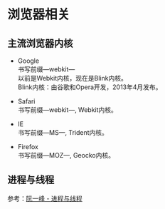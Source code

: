 # 浏览器相关

## 主流浏览器内核
- Google<br>
书写前缀—webkit—<br>
以前是Webkit内核，现在是Blink内核。<br>
Blink内核：由谷歌和Opera开发，2013年4月发布。

- Safari<br>
书写前缀—webkit—, Webkit内核。

- IE<br>
书写前缀—MS—, Trident内核。

- Firefox<br>
书写前缀—MOZ—, Geocko内核。

## 进程与线程
参考：[阮一峰 - 进程与线程](https://www.ruanyifeng.com/blog/2013/04/processes_and_threads.html)

<!-- ## 输入域名到网页渲染完成

浏览器首先使用 HTTP 协议或者 HTTPS 协议，向服务端请求页面；
把请求回来的 HTML 代码经过解析，构建成 DOM 树；
计算 DOM 树上的 CSS 属性；
最后根据 CSS 属性对元素逐个进行渲染，得到内存中的位图；
一个可选的步骤是对位图进行合成，这会极大地增加后续绘制的速度；
合成之后，再绘制到界面上。

1. **浏览器的地址栏中输入一个URL地址**<br>
2. **开始向WEB服务器发送请求**<br>
- DNS解析<br>
DNS，Domain Name System，域名系统。将域名和 IP 地址进行关联。<br>
-域名解析的过程：首先访问本地 DNS 服务器，如果查询不到目标域名，则会从根域一层层往下，直到找到对应 DNS 服务器为止，即可获得相应的 IP 地址。<br>
-扩展-本地DNS服务器：本地 DNS 服务器一般是网络运营商的服务器地址，或者为路由器设置的地址。主要用于向权威 DNS 获取解析记录，并缓存解析结果。<br>
-扩展-DNS缓存：除了本地 DNS 服务器会有 DNS 缓存之外，浏览器也会有，还有 hosts 文件中保存的静态解析。比如更改了域名解析后，往往要等待几分钟才能生效，就是因为这些缓存的存在。<br>

- 产生HTTP请求信息<br> -->

<!-- ## 缓存

缓存主要指的是两部分：浏览器缓存和http缓存。其中http缓存是web缓存的核心。
#### **浏览器缓存**

例如localStorage, sessionStorage, cookie等。这些功能主要用于缓存一些必要的数据。需要分清楚它们之间的区别。

参考：[JS数据存储](https://www.cnblogs.com/sylvia-Camellia/p/11589569.html)

- Cookie

1. cookie 的存放数据大小为4K左右。一般由服务器生成, 可设置失效时间。<br>
2. 如果在浏览器端生成Cookie, 默认是关闭浏览器后失效。<br>
3. cookie因为保存在客户端中, 其中包含的任何数据都可以被他人访问, cookie安全性比较低。<br>
4. 与服务器通信时, 每次都会携带在HTTP头中。<br>
5. cookie需要在客户端和服务器端之间来回传送, 会浪费不必要的资源如果过多会带来性能问题。

- localStorage

1. localStorage的大小一般为5MB, 保存在本地, 除非被清除, 否则永久保存。<br>
2. 仅在客户端中保存, 不参与和服务器的通信。<br>
3. 是以key/value的形式进行存储, value值只能存储字符串。如果想要存储对象, 可以用JSON.stringify()进行转换为字符串, 取值的时候再使用JSON.parse()解析。

```javascript  
// 存储的两种方式
localStorage.setItem("isConfirm", "true");
localStorage.isConfirm= "true";

// 读取
localStorage.getItem("isConfirm");
localStorage.isConfirm; 
```

- sessionStorage

1. 一般为5MB，仅在当前会话下有效，关闭页面或浏览器后被清除。<br>
2. 仅在客户端(即浏览器)中保存，不参与和服务器的通信。<br>
3. 存储在sessionStorage中的数据可以跨越页面刷新而存在。<br>
4. 受到同源策略限制，若想在不同页面之间对同一个sessionStorage进行操作，这些页面必须在同一协议、同一主机名和同一端口下。<br>
5. 是以key/value的形式进行存储，value值只能存储字符串。

```javascript  
// 存储的两种方式
sessionStorage.setItem("isConfirm", "true");
sessionStorage.isConfirm= "true";

// 读取
sessionStorage.getItem("isConfirm");
sessionStorage.isConfirm; 
```


#### **http缓存**

参考: [深入浅出前端缓存](https://mp.weixin.qq.com/s/9jgLM3xKhxWpHgmuW0uINQ)

Web 缓存是可以自动保存常见文档副本的 HTTP 设备。当 Web 请求抵达缓存时， 如果本地有“已缓存的”副本，就可以从本地存储设备而不是原始服务器中提取这 个文档。

`缓存主要是针对html,css,img等静态资源，常规情况下，我们不会去缓存一些动态资源，因为缓存动态资源的话，数据的实时性就不会不太好，所以我们一般都只会去缓存一些不太容易被改变的静态资源。`

- 优点

1. 减少不必要的网络传输，节约宽带（就是省钱）
2. 更快的加载页面（就是加速）
3. 减少服务器负载，避免服务器过载的情况出现。（就是减载）

- 缺点

1. 占内存

<br>

http缓存又分为两种两种缓存，强制缓存和协商缓存。

- **强制缓存**


强制缓存，我们简称强缓存。从强制缓存的角度触发，如果浏览器判断请求的目标资源有效命中强缓存，如果命中，则可以直接从内存中读取目标资源，无需与服务器做任何通讯。

**Expires:** <br>

在以前，我们通常会使用响应头的`Expires`字段去实现强缓存。它的作用是，设定一个强缓存时间。在此时间范围内，则从内存（或磁盘）中读取缓存返回。

比如说将某一资源设置响应头为: Expires:new Date("2022-7-30 23:59:59")
那么，该资源在2022-7-30 23:59:59 之前，都会去本地的磁盘（或内存）中读取，不会去服务器请求。

Expires判断强缓存是否过期的机制是: 获取本地时间戳，并对先前拿到的资源文件中的Expires字段的时间做比较。计算机的本地时间是可以设置的, 即存在不准确的实际情况。如果本地与服务器时间不同步，就会出现资源无法被缓存或者资源永远被缓存的情况。

**Cache-control:**<br>

Cache-control这个字段在http1.1中被增加，Cache-control完美解决了Expires本地时间和服务器时间不同步的问题。它的使用方法页很简单，只要在资源的响应头上写上需要缓存多久就好了，单位是秒。
`'Cache-Control':'max-age=10'`从该资源第一次返回的时候开始，往后的10秒钟内如果该资源被再次请求，则从缓存中读取。

Cache-control有max-age、s-maxage、no-cache、no-store、private、public这六个属性。

max-age: 决定客户端资源被缓存多久。<br>
s-maxage: 决定代理服务器缓存的时长。<br>
no-cache: 表示是强制进行协商缓存。<br>
no-store: 是表示禁止任何缓存策略。<br>
public: 表示资源即可以被浏览器缓存也可以被代理服务器缓存。<br>
private: 表示资源只能被浏览器缓存。<br>

如果某一资源的Cache-control中设置了no-cache，那么该资源会直接跳过强缓存的校验，直接去服务器进行协商缓存。而no-store就是禁止所有的缓存策略了。`no-cache和no-store是一组互斥属性，这两个属性不能同时出现在Cache-Control中。`

public和private就是决定资源是否可以在代理服务器进行缓存的属性。public表示资源在客户端和代理服务器都可以被缓存。private则表示资源只能在客户端被缓存，拒绝资源在代理服务器缓存。如果这两个属性值都没有被设置，则默认为private。

max-age表示的时间资源在客户端缓存的时长，而s-maxage表示的是资源在代理服务器可以缓存的时长。

- **协商缓存**

主要是在服务器端的一些缓存配置设置。

**last-modified：**<br>


基于last-modified的协商缓存实现方式是:

1. 首先需要在服务器端读出文件修改时间
2. 将读出来的修改时间赋给响应头的last-modified字段。
3. 最后设置`Cache-control:no-cache`

当客户端读取到last-modified的时候，会在下次的请求标头中携带一个字段: If-Modified-Since。这个请求头中的If-Modified-Since就是服务器第一次请求时响应的时间。之后每次对该资源的请求，都会带上If-Modified-Since字段，而服务端就需要拿到这个时间并再次读取该资源的修改时间，让他们两个做一个比对来决定是读取缓存还是返回新的资源。

使用以上方式的协商缓存是通过比较修改时间来判断是否更改而产生的。所以在文件内容本身不修改的情况下，依然有可能更新文件修改时间（比如修改文件名再改回来）。而如果在极短时间内完成修改的时候（比如几百毫秒）。因为文件修改时间记录的最小单位是秒，假如文件在几百毫秒内完成修改的话，文件修改时间不会改变，依旧不会触发机制。


**ETag：**<br>

ETag就是将原先协商缓存的比较时间戳的形式修改成了比较文件指纹。即根据文件内容计算出的唯一哈希值。文件内容一旦改变则指纹改变。

1. 第一次请求某资源的时候，服务端读取文件并计算出文件指纹，将文件指纹放在响应头的etag字段中跟资源一起返回给客户端。

2. 第二次请求某资源的时候，客户端自动从缓存中读取出上一次服务端返回的ETag也就是文件指纹。并赋给请求头的if-None-Match字段，让上一次的文件指纹跟随请求一起回到服务端。

3. 服务端拿到请求头中的is-None-Match字段值（也就是上一次的文件指纹），并再次读取目标资源并生成文件指纹，两个指纹做对比。如果两个文件指纹完全吻合，说明文件没有被改变，则直接返回304状态码和一个空的响应体并return。如果两个文件指纹不吻合，则说明文件被更改，那么将新的文件指纹重新存储到响应头的ETag中并返回给客户端

ETag需要计算文件指纹这样意味着，服务端需要更多的计算开销。如果文件尺寸大，数量多，并且计算频繁，那么ETag的计算就会影响服务器的性能。显然，ETag在这样的场景下就不是很适合。

ETag有强验证和弱验证，所谓将强验证，ETag生成的哈希码深入到每个字节。哪怕文件中只有一个字节改变了，也会生成不同的哈希值，它可以保证文件内容绝对的不变。但是，强验证非常消耗计算量。ETag还有一个弱验证，弱验证是提取文件的部分属性来生成哈希值。因为不必精确到每个字节，所以他的整体速度会比强验证快，但是准确率不高。会降低协商缓存的有效性。 -->